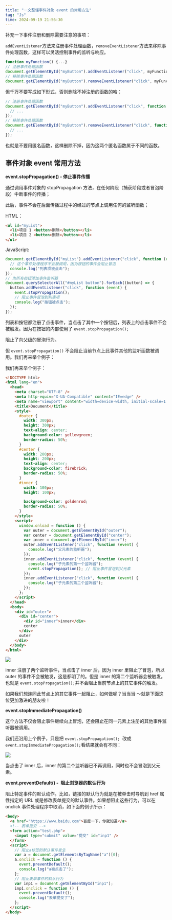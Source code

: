 ```yaml
---
title: "一文整懂事件对象 event 的常用方法"
tag: "Js"
time: 2024-09-19 21:56:30
---
```


补充一下事件注册和删除需要注意的事项：

`addEventListener`方法来注册事件处理函数，`removeEventListener`方法来移除事件处理函数，这样可以灵活控制事件的监听与响应。

```js
function myFunction() {...}
// 注册事件处理函数
document.getElementById("myButton").addEventListener("click", myFunction);
// 移除事件处理函数
document.getElementById("myButton").removeEventListener("click", myFunction);
```

但千万不要写成如下形式，否则删除不掉注册的函数的哈：

```js
// 注册事件处理函数
document.getElementById("myButton").addEventListener("click", function () {
  // ...
});
// 移除事件处理函数
document.getElementById("myButton").removeEventListener("click", function () {
  // ...
});
```

也就是不要用匿名函数，这样删除不掉，因为这两个匿名函数属于不同的函数。

## 事件对象 event 常用方法

**event.stopPropagation() - 停止事件传播**

通过调用事件对象的 stopPropagation 方法，在任何阶段（捕获阶段或者冒泡阶段）中断事件的传播；

此后，事件不会在后面传播过程中的经过的节点上调用任何的监听函数；

HTML：

```html
<ul id="myList">
  <li>项目 1 <button>删除</button></li>
  <li>项目 2 <button>删除</button></li>
</ul>
```

JavaScript:

```js
document.getElementById("myList").addEventListener("click", function (event) {
  // 这个事件处理程序不会被调用，因为按钮的事件会阻止冒泡
  console.log("列表项被点击");
});
// 为所有按钮添加事件监听器
document.querySelectorAll("#myList button").forEach((button) => {
  button.addEventListener("click", function (event) {
    event.stopPropagation();
    // 阻止事件冒泡到列表项
    console.log("按钮被点击");
  });
});
```

列表和按钮都注册了点击事件，当点击了其中一个按钮后，列表上的点击事件不会被触发。因为在按钮的内部使用了 `event.stopPropagation();`

阻止了向父级的冒泡行为。

但 `event.stopPropagation()` 不会阻止当前节点上此事件其他的监听函数被调用。我们再来举个例子：

我们再来举个例子：

```html
<!DOCTYPE html>
<html lang="en">
  <head>
    <meta charset="UTF-8" />
    <meta http-equiv="X-UA-Compatible" content="IE=edge" />
    <meta name="viewport" content="width=device-width, initial-scale=1.0" />
    <title>Document</title>
    <style>
      #outer {
        width: 300px;
        height: 300px;
        text-align: center;
        background-color: yellowgreen;
        border-radius: 50%;
      }
      #center {
        width: 200px;
        height: 200px;
        text-align: center;
        background-color: firebrick;
        border-radius: 50%;
      }
      #inner {
        width: 100px;
        height: 100px;

        background-color: goldenrod;
        border-radius: 50%;
      }
    </style>
    <script>
      window.onload = function () {
        var outer = document.getElementById("outer");
        var center = document.getElementById("center");
        var inner = document.getElementById("inner");
        outer.addEventListener("click", function (event) {
          console.log("父元素的监听器");
        });
        inner.addEventListener("click", function (event) {
          console.log("子元素的第一个监听器");
          event.stopPropagation(); // 阻止事件冒泡到父元素
        });
        inner.addEventListener("click", function (event) {
          console.log("子元素的第二个监听器");
        });
      };
    </script>
  </head>
  <body>
    <div id="outer">
      <div id="center">
        <div id="inner">inner</div>
        center
      </div>
      outer
    </div>
  </body>
</html>
```

<img src="../imgs/77/01.png" />

inner 注册了两个监听事件，当点击了 inner 后，因为 inner 里阻止了冒泡，所以 outer 的事件不会被触发，这是都明了的。但是 inner 的第二个监听器会被触发。也就是 `event.stopPropagation();`并不会阻止当前节点上的其它事件的触发。

如果我们想连同此节点上的其它事件一起阻止，如何做呢？当当当·〜就是下面这位更加激进的朋友啦！

**event.stopImmediatePropagation()**

这个方法不仅会阻止事件继续向上冒泡，还会阻止在同一元素上注册的其他事件监听器被调用。

我们还沿用上个例子，只是把 `event.stopPropagation();`  改成 `event.stopImmediatePropagation();`看结果就会有不同：

<img src="../imgs/77/02.png" />

当点击了 inner 后，inner 的第二个监听器已不再调用，同时也不会冒泡到父元素。

**event.preventDefault() -  阻止浏览器的默认行为**

阻止特定事件的默认动作。比如，链接的默认行为就是在被单击时导航到 href 属性指定的 URL 或是修改表单提交的默认事件。如果想阻止这些行为，可以在 onclick 事件处理程序中取消，如下面的例子所示：

```html
<body>
  <a href="https://www.baidu.com">百度一下，你就知道</a>
  <!-- 表单提交 -->
  <form action="test.php">
    <input type="submit" value="提交" id="inp1" />
  </form>
  <script>
    // 阻止a标签的默认事件发生
    var a = document.getElementsByTagName("a")[0];
    a.onclick = function () {
      event.preventDefault();
      console.log("a被点击了");
    };
    // 阻止表单事件的默认行为
    var inp1 = document.getElementById("inp1");
    inp1.onclick = function () {
      event.preventDefault();
      console.log("表单提交了");
    };
  </script>
</body>
```
